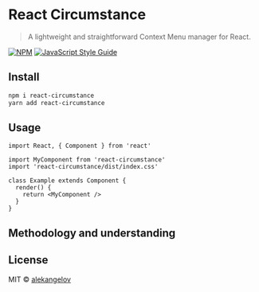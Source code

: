 # React Circumstance

> A lightweight and straightforward Context Menu manager for React.

[![NPM](https://img.shields.io/npm/v/react-circumstance.svg)](https://www.npmjs.com/package/react-circumstance) [![JavaScript Style Guide](https://img.shields.io/badge/code_style-standard-brightgreen.svg)](https://standardjs.com)

## Install

```bash
npm i react-circumstance
yarn add react-circumstance
```

## Usage

```tsx
import React, { Component } from 'react'

import MyComponent from 'react-circumstance'
import 'react-circumstance/dist/index.css'

class Example extends Component {
  render() {
    return <MyComponent />
  }
}
```

## Methodology and understanding

## License

MIT © [alekangelov](https://github.com/alekangelov)
